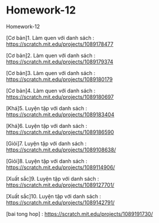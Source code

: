 # Homework-12
Homework-12

[Cơ bản]1. Làm quen với danh sách : https://scratch.mit.edu/projects/1089178477

[Cơ bản]2. Làm quen với danh sách : https://scratch.mit.edu/projects/1089179374

[Cơ bản]3. Làm quen với danh sách : https://scratch.mit.edu/projects/1089180179

[Cơ bản]4. Làm quen với danh sách : https://scratch.mit.edu/projects/1089180697

[Khá]5. Luyện tập với danh sách : https://scratch.mit.edu/projects/1089183404

[Khá]6. Luyện tập với danh sách : https://scratch.mit.edu/projects/1089186590

[Giỏi]7. Luyện tập với danh sách : https://scratch.mit.edu/projects/1089108638/

[Giỏi]8. Luyện tập với danh sách : https://scratch.mit.edu/projects/1089114906/

[Xuất sắc]9. Luyện tập với danh sách : https://scratch.mit.edu/projects/1089127701/

[Xuất sắc]10. Luyện tập với danh sách : https://scratch.mit.edu/projects/1089142791/

[bai tong hop] : https://scratch.mit.edu/projects/1089191730/
